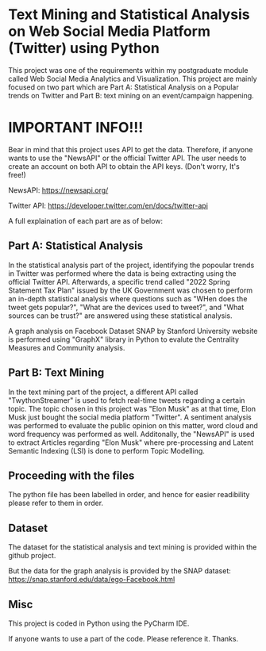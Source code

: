 # Text Mining and Statistical Analysis on Web Social Media Platform (Twitter) using Python

This project was one of the requirements within my postgraduate module called Web Social Media Analytics and Visualization. This project are mainly focused on two part which are Part A: Statistical Analysis on a Popular trends on Twitter and Part B: text mining on an event/campaign happening. 

# IMPORTANT INFO!!!

Bear in mind that this project uses API to get the data. Therefore, if anyone wants to use the "NewsAPI" or the official Twitter API. The user needs to create an account on both API to obtain the API keys. (Don't worry, It's free!)

NewsAPI: https://newsapi.org/

Twitter API: https://developer.twitter.com/en/docs/twitter-api

A full explaination of each part are as of below:

## Part A: Statistical Analysis

In the statistical analysis part of the project, identifying the popoular trends in Twitter was performed where the data is being extracting using the official Twitter API. Afterwards, a specific trend called "2022 Spring Statement Tax Plan" issued by the UK Government was chosen to perform an in-depth statistical analysis where questions such as "WHen does the tweet gets popular?", "What are the devices used to tweet?", and "What sources can be trust?" are answered using these statistical analysis. 

A graph analysis on Facebook Dataset SNAP by Stanford University website is performed using "GraphX" library in Python to evalute the Centrality Measures and Community analysis. 

## Part B: Text Mining

In the text mining part of the project, a different API called "TwythonStreamer" is used to fetch real-time tweets regarding a certain topic. The topic chosen in this project was "Elon Musk" as at that time, Elon Musk just bought the social media platform "Twitter". A sentiment analysis was performed to evaluate the public opinion on this matter, word cloud and word frequency was performed as well. Additonally, the "NewsAPI" is used to extract Articles regarding "Elon Musk" where pre-processing and Latent Semantic Indexing (LSI) is done to perform Topic Modelling. 

## Proceeding with the files

The python file has been labelled in order, and hence for easier readibility please refer to them in order.

## Dataset
The dataset for the statistical analysis and text mining is provided within the github project. 

But the data for the graph analysis is provided by the SNAP dataset: https://snap.stanford.edu/data/ego-Facebook.html

## Misc
This project is coded in Python using the PyCharm IDE.


If anyone wants to use a part of the code. Please reference it. Thanks.
